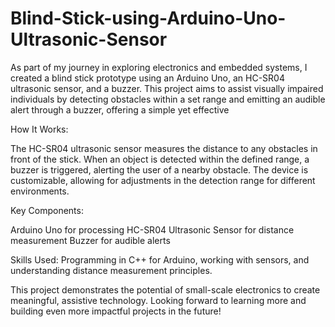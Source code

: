 # Blind-Stick-using-Arduino-Uno-Ultrasonic-Sensor
As part of my journey in exploring electronics and embedded systems, I created a blind stick prototype using an Arduino Uno, an HC-SR04 ultrasonic sensor, and a buzzer. This project aims to assist visually impaired individuals by detecting obstacles within a set range and emitting an audible alert through a buzzer, offering a simple yet effective

How It Works:

The HC-SR04 ultrasonic sensor measures the distance to any obstacles in front of the stick.
When an object is detected within the defined range, a buzzer is triggered, alerting the user of a nearby obstacle.
The device is customizable, allowing for adjustments in the detection range for different environments.

 Key Components:

Arduino Uno for processing
HC-SR04 Ultrasonic Sensor for distance measurement
Buzzer for audible alerts

 Skills Used:
Programming in C++ for Arduino, working with sensors, and understanding distance measurement principles.

This project demonstrates the potential of small-scale electronics to create meaningful, assistive technology. Looking forward to learning more and building even more impactful projects in the future!

